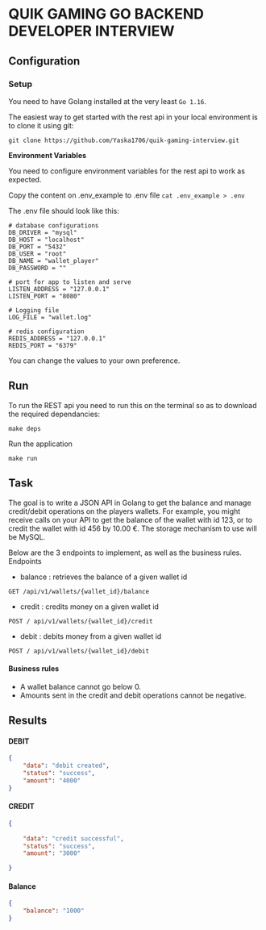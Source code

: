 # QUIK GAMING GO BACKEND DEVELOPER INTERVIEW
## Configuration
###  Setup
You need to have Golang installed at the very least `Go 1.16`. 


The easiest way to get started with the rest api in your local environment is to clone it using git:

```
git clone https://github.com/Yaska1706/quik-gaming-interview.git
```

**Environment Variables**

You need to configure environment variables for the rest api to work as expected.

Copy the content on .env_example to .env file
`cat .env_example > .env`

The .env file should look like this:

```
# database configurations
DB_DRIVER = "mysql"
DB_HOST = "localhost"
DB_PORT = "5432"
DB_USER = "root"
DB_NAME = "wallet_player"
DB_PASSWORD = ""

# port for app to listen and serve
LISTEN_ADDRESS = "127.0.0.1"
LISTEN_PORT = "8080"

# Logging file
LOG_FILE = "wallet.log"

# redis configuration
REDIS_ADDRESS = "127.0.0.1"
REDIS_PORT = "6379"

```
You can change the values to your own preference.
## Run
To run the REST api you need to run this on the terminal so as to download the required dependancies:

`make deps`

Run the application

`make run`

## Task 
The goal is to write a JSON API in Golang to get the balance and manage credit/debit  operations on the players wallets. For example, you might receive calls on your API to get  the balance of the wallet with id 123, or to credit the wallet with id 456 by 10.00 €. The  storage mechanism to use will be MySQL.

Below are the 3 endpoints to implement, as well as the business rules. Endpoints 
- balance : retrieves the balance of a given wallet id 

```GET /api/v1/wallets/{wallet_id}/balance ```
- credit : credits money on a given wallet id 

```POST / api/v1/wallets/{wallet_id}/credit ```

- debit : debits money from a given wallet id 

```POST / api/v1/wallets/{wallet_id}/debit ```
#### Business rules 
- A wallet balance cannot go below 0. 
- Amounts sent in the credit and debit operations cannot be negative. 

## Results

#### DEBIT

```json
{
    "data": "debit created",
    "status": "success",
    "amount": "4000"
}
```
 #### CREDIT

```json
{
    
    "data": "credit successful",
    "status": "success",
    "amount": "3000"

}

```
 
#### Balance

```json
{
    "balance": "1000"
}

```
